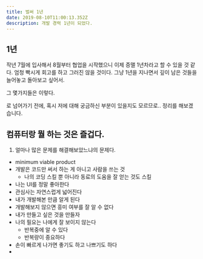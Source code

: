 ```yaml
---
title: 벌써 1년
date: 2019-08-10T11:00:13.352Z
description: 개발 경력 1년이 되었다.
---
```

## 1년

작년 7월에 입사해서 8월부터 협업을 시작했으니 이제 증맬 1년차라고 할 수 있을 것 같다. 엄청 빡시게 회고를 하고 그러진 않을 것이다. 그냥 1년을 지나면서 깊이 남은 것들을 늘어놓고 돌아보고 싶어서.

그 몇가지들은 이렇다.

로 넘어가기 전에, 혹시 저에 대해 궁금하신 부분이 있을지도 모르므로.. 정리를 해보겠습니다. 
## 컴퓨터랑 뭘 하는 것은 즐겁다.
1. 얼마나 많은 문제를 해결해보았느냐의 문제다.
- minimum viable product
- 개발은 코드만 써서 하는 게 아니고 사람을 쓰는 것
  - 나의 코딩 스킬 뿐 아니라 동료의 도움을 잘 얻는 것도 스킬
- 나는 UI를 정말 좋아한다
- 관심사는 자연스럽게 넓어진다
- 내가 개발해본 만큼 알게 된다
- 개발해보지 않으면 흥미 여부를 잘 알 수 없다
- 내가 만들고 싶은 것을 만들자
- 나의 필요는 나에게 잘 보이지 않는다
	- 반복중에 알 수 있다
	- 반복량이 중요하다
- 손이 빠르게 나가면 좋기도 하고 나쁘기도 하다
- 
